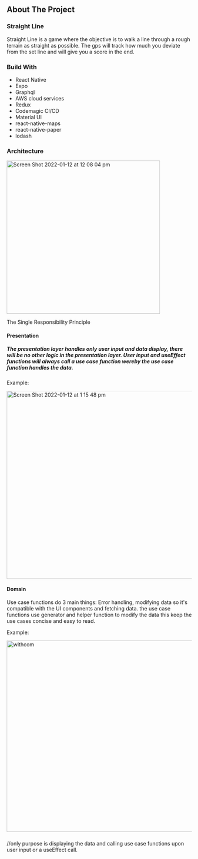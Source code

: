 ## About The Project

### Straight Line 

Straight Line is a game where the objective is to walk a line through a rough terrain as straight as possible. 
The gps will track how much you deviate from the set line and will give you a score in the end. 

### Build With

* React Native
* Expo
* Graphql
* AWS cloud services
* Redux
* Codemagic CI/CD
* Material UI
* react-native-maps
* react-native-paper
* lodash

### Architecture

<img width="417" alt="Screen Shot 2022-01-12 at 12 08 04 pm" src="https://user-images.githubusercontent.com/73681740/149047481-5242e107-b043-4bf4-843c-e3f7dba210e4.png">

The Single Responsibility Principle
#### Presentation

##### The presentation layer handles only user input and data display, there will be no other logic in the presentation layer. User input and useEffect functions will always call a use case function wereby the use case function handles the data.

Example: 

<img width="512" alt="Screen Shot 2022-01-12 at 1 15 48 pm" src="https://user-images.githubusercontent.com/73681740/149051963-9f825494-8a80-4579-a778-34d27ea11931.png">

#### Domain
Use case functions do 3 main things: Error handling, modifying data so it's compatible with the UI components and fetching data. the use case functions use generator and helper function to modify the data this keep the use cases concise and easy to read. 

Example:

<img width="521" alt="withcom" src="https://user-images.githubusercontent.com/73681740/149051542-a8304ffa-2b1c-4833-9bee-d83fd230ac4a.png">

##### 



//only purpose is displaying the data and calling use case functions upon user input or a useEffect call.
